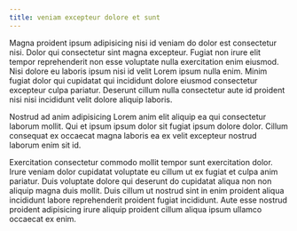 ```yaml
---
title: veniam excepteur dolore et sunt
---
```


Magna proident ipsum adipisicing nisi id veniam do dolor est consectetur nisi. Dolor qui consectetur sint magna excepteur. Fugiat non irure elit tempor reprehenderit non esse voluptate nulla exercitation enim eiusmod. Nisi dolore eu laboris ipsum nisi id velit Lorem ipsum nulla enim. Minim fugiat dolor qui cupidatat qui incididunt dolore eiusmod consectetur excepteur culpa pariatur. Deserunt cillum nulla consectetur aute id proident nisi nisi incididunt velit dolore aliquip laboris.

Nostrud ad anim adipisicing Lorem anim elit aliquip ea qui consectetur laborum mollit. Qui et ipsum ipsum dolor sit fugiat ipsum dolore dolor. Cillum consequat ex occaecat magna laboris ea ex velit excepteur nostrud laborum enim sit id.

Exercitation consectetur commodo mollit tempor sunt exercitation dolor. Irure veniam dolor cupidatat voluptate eu cillum ut ex fugiat et culpa anim pariatur. Duis voluptate dolore qui deserunt do cupidatat aliqua non non aliquip magna duis mollit. Duis cillum ut nostrud sint in enim proident aliqua incididunt labore reprehenderit proident fugiat incididunt. Aute esse nostrud proident adipisicing irure aliquip proident cillum aliqua ipsum ullamco occaecat ex enim.